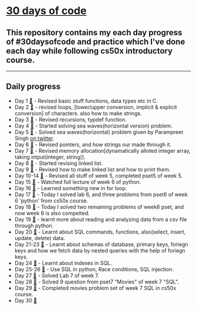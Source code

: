 # [30 days of code](https://twitter.com/anant_luthra_/status/1642538505040691200)

## This repository contains my each day progress of #30daysofcode and practice which I've done each day while following cs50x introductory course.
---
## Daily progress 

- Day 1 [🔗](./day%201/) - Revised basic stuff functions, data types etc in C.
- Day 2 [🔗](./day%202/) - revised loops, [lower/upper conversion, implicit & explicit conversion] of characters. also how to make strings.
- Day 3 [🔗](./day%203/) - Revised recursions, typdef function.
- Day 4 [🔗](./day%204/) - Started solving sea waves(horizontal version) problem.
- Day 5 [🔗](./day%205/) - Solved sea waves(horizontal) problem given by Parampreet Singh [on twitter](https://twitter.com/Param3021/status/1643639610042617856).
- Day 6 [🔗](./day%206/) - Revised pointers, and how strings our made through it.
- Day 7 [🔗](./day%207/) - Revised memory allocation[dynamatically alloted integer array, taking intput(integer, string)].
- Day 8 [🔗](./day%208/) - Started revising linked list.
- Day 9 [🔗](./day%209/) - Revised how to make linked list and how to print them.
- Day 10-14 [🔗](./day%2010/) - Revised all stuff of week 5, completed pset5 of week 5.
- Day 15 [🔗](./day%2015/) - Watched full lecture of week 6 of python.
- Day 16 [🔗](./day%2016/) - Learned something new in for loop.
- Day 17 [🔗](./day%2017/) - Today I solved lab 6, and three problems from pset6 of week 6 'python' from cs50x course.
- Day 18 [🔗](./day%2018/) - Today I solved two remaining problems of week6 pset, and now week 6 is also compelted.
- Day 19 [🔗](./day%2019/) - learnt more about reading and analyzing data from a csv file through python.
- Day 20 [🔗](./day%2020/) - Learnt about SQL commands, functions, also(select, insert, update, delete) data.
- Day 21-23 [🔗](./day%2021-23/) - Learnt about schemas of database, primary keys, foriegn keys and how we fetch data by nested queries with the help of foriegn keys.
- Day 24 [🔗](./day%2024/) - Learnt about indexes in SQL.
- Day 25-26 [🔗](./day%2025-26/) - Use SQL in python, Race conditions, SQL injection.
- Day 27 [🔗](./day%2027/) - Solved Lab 7 of week 7.
- Day 28 [🔗](./day%2028/) - Solved 9 question from pset7 "Movies" of week 7 "SQL".
- Day 29 [🔗](https://twitter.com/anant_luthra_/status/1652729646520344576) - Completed movies problem set of week 7 SQL in cs50x course.
- Day 30 [🔗]()